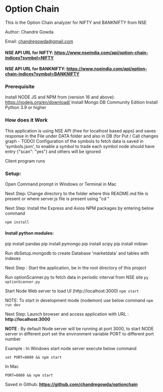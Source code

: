 # **Option Chain**

This is the Option Chain analyzer for NIFTY and BANKNIFTY from NSE

Author: Chandre Gowda

Email: chandregowda@gmail.com

#### NSE API URL for **NIFTY**: https://www.nseindia.com/api/option-chain-indices?symbol=NIFTY

#### NSE API URL for **BANKNIFTY**: https://www.nseindia.com/api/option-chain-indices?symbol=BANKNIFTY

### Prerequisite

Install NODE JS and NPM from (version 16 and above): https://nodejs.org/en/download/
Install Mongo DB Community Edition
Install Python 3.9 or higher

### How does it Work

This application is using NSE API (free for localhost based apps) and saves response in the File under DATA folder and also in DB (for Put / Call changes graph - TODO)
Configuration of the symbols to fetch data is saved in 'symbols.json', to enable a symbol to trade each symbol node should have entry {"scan": "yes"} and others will be ignored

Client program runs

### Setup:

Open Command prompt in Windows or Terminal in Mac

Next Step: Change directory to the folder where this README.md file is present or where server.js file is present using "cd <folder path>"

Next Step: Install the Express and Axios NPM packages by entering below command

`npm install`

#### Install python modules:

pip install pandas
pip install pymongo
pip install scipy
pip install mibian

Run dbSetup.mongodb to create Database 'marketdata' and tables with indexes

Next Step : Start the application, be in the root directory of this project

Run optionScanner.py to fetch data in periodic interval from NSE site
`py optionScanner.py`

Start Node Web server to load UI (http://localhost:3000)
`npm start`

NOTE: To start in development mode (nodemon) use below command
`npm run dev`

Next Step: Launch browser and access application with URL : **http://localhost:3000**

**NOTE** : By default Node server will be running at port 3000, to start NODE server in different port set the environment variable PORT to different port number

Example : In Windows start node server execute below command

`set PORT=8080 && npm start`

In Mac

`PORT=8080 && npm start`

Saved in Github: **https://github.com/chandregowda/optionchain**
